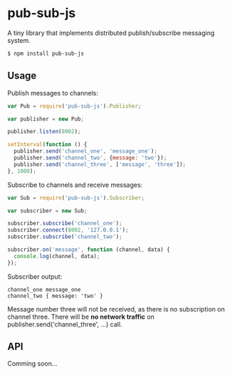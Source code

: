 pub-sub-js
==========
A tiny library that implements distributed publish/subscribe messaging system.

```bash
$ npm install pub-sub-js
```

## Usage

Publish messages to channels:

```js
var Pub = require('pub-sub-js').Publisher;

var publisher = new Pub;

publisher.listen(8002);

setInterval(function () {
  publisher.send('channel_one', 'message_one');
  publisher.send('channel_two', {message: 'two'});
  publisher.send('channel_three', ['message', 'three']);
}, 1000);
```

Subscribe to channels and receive messages:

```js
var Sub = require('pub-sub-js').Subscriber;

var subscriber = new Sub;

subscriber.subscribe('channel_one');
subscriber.connect(8002, '127.0.0.1');
subscriber.subscribe('channel_two');

subscriber.on('message', function (channel, data) {
  console.log(channel, data);
});
```

Subscriber output:

```
channel_one message_one
channel_two { message: 'two' }
```

Message number three will not be received, as there is no subscription on channel three. There will be **no network traffic** on publisher.send('channel_three', ...) call.

## API

Comming soon...
